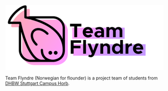 ![Team Flyndre Banner](branding_2.png)

Team Flyndre (Norwegian for flounder) is a project team of students from [DHBW Stuttgart Campus Horb](https://www.dhbw-stuttgart.de/horb/).
